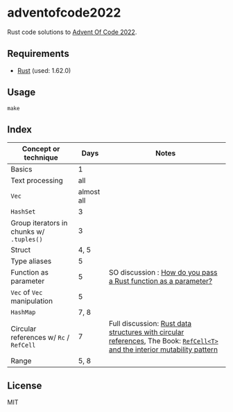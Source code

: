 # adventofcode2022

Rust code solutions to [Advent Of Code 2022](https://adventofcode.com/2022/).

## Requirements

* [Rust](https://www.rust-lang.org/) (used: 1.62.0)

## Usage

```
make
```

## Index

| Concept or technique | Days | Notes |
|---|---|---|
| Basics | 1 | |
| Text processing | all | |
| `Vec` | almost all | |
| `HashSet` | 3 | |
| Group iterators in chunks w/ `.tuples()` | 3 | |
| Struct | 4, 5 | |
| Type aliases | 5 | |
| Function as parameter | 5 | SO discussion : [How do you pass a Rust function as a parameter?](https://stackoverflow.com/questions/36390665/how-do-you-pass-a-rust-function-as-a-parameter) |
| `Vec` of `Vec` manipulation | 5 | |
| `HashMap` | 7, 8 | |
| Circular references w/ `Rc` / `RefCell` | 7 | Full discussion: [Rust data structures with circular references](https://eli.thegreenplace.net/2021/rust-data-structures-with-circular-references/), The Book: [`RefCell<T>` and the interior mutability pattern](https://doc.rust-lang.org/book/ch15-05-interior-mutability.html) |
| Range | 5, 8 | |

## License

MIT
